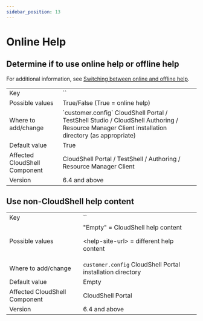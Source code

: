 ```yaml
---
sidebar_position: 13
---
```


# Online Help

## Determine if to use online help or offline help

For additional information, see [Switching between online and offline help](../advanced-cloudshell-customizations.md#online-help).
<table>
	<tbody>
		<tr>
			<td>Key</td>
			<td>`<add key="ShowOnlineHelp" value="False"/>`</td>
		</tr>
		<tr>
			<td>Possible values</td>
			<td>True/False (True = online help)</td>
		</tr>
		<tr>
			<td>Where to add/change</td>
			<td>`customer.config` CloudShell Portal / TestShell Studio / CloudShell Authoring / Resource Manager Client installation directory (as appropriate)</td>
		</tr>
		<tr>
			<td>Default value</td>
			<td>True</td>
		</tr>
		<tr>
			<td>Affected CloudShell Component</td>
			<td>CloudShell Portal / TestShell / Authoring / Resource Manager Client</td>
		</tr>
		<tr>
			<td>Version</td>
			<td>6.4 and above</td>
		</tr>
	</tbody>
</table>

## Use non-CloudShell help content
<table>
	<tbody>
		<tr>
			<td>Key</td>
			<td>`<add key="CustomizedHelpUrl" value="help-site-url"/>`</td>
		</tr>
		<tr>
			<td>Possible values</td>
			<td>
            "Empty" = CloudShell help content

\<help-site-url\> = different help content
            </td>
		</tr>
		<tr>
			<td>Where to add/change</td>
			<td>`customer.config` CloudShell Portal installation directory</td>
		</tr>
		<tr>
			<td>Default value</td>
			<td>Empty</td>
		</tr>
		<tr>
			<td>Affected CloudShell Component</td>
			<td>CloudShell Portal</td>
		</tr>
		<tr>
			<td>Version</td>
			<td>6.4 and above</td>
		</tr>
	</tbody>
</table>

